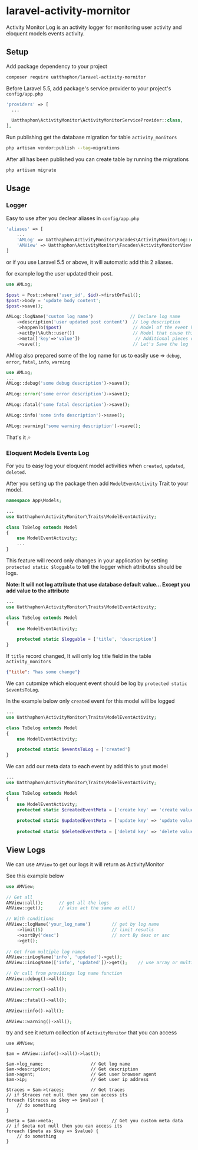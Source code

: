 # laravel-activity-mornitor
Activity Monitor Log is an activity logger for monitoring user activity and eloquent models events activity.


## Setup
Add package dependency to your project

```bash
composer require uatthaphon/laravel-activity-mornitor
```

Before Laravel 5.5, add package's service provider to your project's `config/app.php`

```php
'providers' => [
  ...

  Uatthaphon\ActivityMonitor\ActivityMonitorServiceProvider::class,
],
```


Run publishing get the database migration for table `activity_monitors`

```bash
php artisan vendor:publish --tag=migrations
```

After all has been published you can create table by running the migrations

```bash
php artisan migrate
```

## Usage

### Logger
Easy to use after you declear aliases in `config/app.php`

```php
'aliases' => [
    ...
    'AMLog' => Uatthaphon\ActivityMonitor\Facades\ActivityMonitorLog::class,
    'AMView' => Uatthaphon\ActivityMonitor\Facades\ActivityMonitorView::class,
]
```

or if you use Laravel 5.5 or above, it will automatic add this 2 aliases.

for example log the user updated their post.
```php
use AMLog;

$post = Post::where('user_id', $id)->firstOrFail();
$post->body = 'update body content';
$post->save();

AMLog::logName('custom log name')              // Declare log name
    ->description('user updated post content')  // Log description 
    ->happenTo($post)                           // Model of the event happen to
    ->actBy(\Auth::user())                      // Model that cause this event
    ->meta(['key'=>'value'])                     // Additional pieces of information
    ->save();                                   // Let's Save the log
```
AMlog also prepared some of the log name for us to easily use => `debug`, `error`, `fatal`, `info`, `warning`

```php
use AMLog;
...
AMLog::debug('some debug description')->save();

AMLog::error('some error description')->save();

AMLog::fatal('some fatal description')->save();

AMLog::info('some info description')->save();

AMLog::warning('some warning description')->save();
```
That's it :notes:

###  Eloquent Models Events Log


For you to easy log your eloquent model activities when `created`, `updated`, `deleted`.

After you setting up the package then add `ModelEventActivity` Trait to your model.

```php
namespace App\Models;

...
use Uatthaphon\ActivityMonitor\Traits\ModelEventActivity;

class ToBelog extends Model
{
    use ModelEventActivity;
    ...
}

```


This feature will record only changes in your application by setting `protected static $loggable` to tell the logger which attributes should be logs.

**Note: It will not log attribute that use database default value... Except you add value to the attribute**

```php
...
use Uatthaphon\ActivityMonitor\Traits\ModelEventActivity;

class ToBelog extends Model
{
    use ModelEventActivity;

    protected static $loggable = ['title', 'description']
}
```

If `title` record changed, It will only log title field in the table `activity_monitors`
```json
{"title": "has some change"}
```

We can cutomize which eloquent event should be log by `protected static $eventsToLog`. 

In the example below only `created` event for this model will be logged

```php
...
use Uatthaphon\ActivityMonitor\Traits\ModelEventActivity;

class ToBelog extends Model
{
    use ModelEventActivity;

    protected static $eventsToLog = ['created']
}
```

We can add our meta data to each event by add this to yout model

```php
...
use Uatthaphon\ActivityMonitor\Traits\ModelEventActivity;

class ToBelog extends Model
{
    use ModelEventActivity;
    protected static $createdEventMeta = ['create key' => 'create value'];
    
    protected static $updatedEventMeta = ['update key' => 'update value'];
    
    protected static $deletedEventMeta = ['deletd key' => 'delete value'];
```

## View Logs

We can use `AMView` to get our logs it will return as ActivityMonitor

See this example below

```php
use AMView;

// Get all
AMView::all();      // get all the logs
AMView::get();      // also act the same as all()

// With conditions
AMView::logName('your_log_name')        // get by log name
    ->limit(5)                          // limit resutls
    ->sortBy('desc')                    // sort By desc or asc
    ->get();
    
// Get from multiple log names
AMView::inLogName('info', 'updated')->get();
AMView::inLogName(['info', 'updated'])->get();    // use array or multiple variables

// Or call from providings log name function
AMView::debug()->all();

AMView::error()->all();

AMView::fatal()->all();

AMView::info()->all();

AMView::warning()->all();
```

try and see it return collection of `ActivityMonitor` that you can access 

```
use AMView;

$am = AMView::info()->all()->last();

$am->log_name;                  // Get log name
$am->description;               // Get description
$am->agent;                     // Get user browser agent
$am->ip;                        // Get user ip address

$traces = $am->traces;          // Get traces
// if $traces not null then you can access its
foreach ($traces as $key => $value) {
    // do something
}

$meta = $am->meta;                      // Get you custom meta data
// if $meta not null then you can access its
foreach ($meta as $key => $value) {
    // do something
}
```


